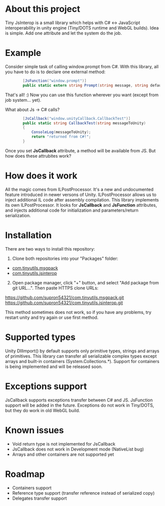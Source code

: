 # About this project

Tiny JsInterop is a small library which helps with C# <-> JavaScript interoperability in unity engine (Tiny/DOTS runtime and WebGL builds). Idea is simple. Add one attribute and let the system do the job.

# Example

Consider simple task of calling window.prompt from C#. With this library, all you have to do is to declare one external method:

```C#
        [JsFunction("window.prompt")]
        public static extern string Prompt(string message, string defaultValue);
```

That's all! :) Now you can use this function wherever you want (except from job system... yet).

What about Js -> C# calls?

```C#
        [JsCallback("window.unityCallback.CallbackTest")]
        public static string CallbackTest(string messageToUnity)
        {
            ConsoleLog(messageToUnity);
            return "returned from C#!";
        }
```

Once you set **JsCallback** attribute, a method will be available from JS. But how does these attrubites work?

# How does it work

All the magic comes from ILPostProcessor. It's a new and undocumented feature introduced in newer versons of Unity. ILPostProcessor allows us to inject additional IL code after assembly compilation. This library implements its own ILPostProcessor. It looks for **JsCallback** and **JsFunction** attributes, and injects additional code for initialization and parameters/return serialization.

# Installation

There are two ways to install this repository:

1. Clone both repositories into your "Packages" folder:

* [com.tinyutils.msgpack](https://github.com/supron54321/com.tinyutils.msgpack)
* [com.tinyutils.jsinterop](https://github.com/supron54321/com.tinyutils.jsinterop)

2. Open package manager, click "+" button, and select "Add package from git URL...". Then paste HTTPS clone URLs:

https://github.com/supron54321/com.tinyutils.msgpack.git
https://github.com/supron54321/com.tinyutils.jsinterop.git

This method sometimes does not work, so if you have any problems, try restart unity and try again or use first method.

# Supported types

Unity DllImport() by default supports only primitive types, strings and arrays of primitives. This library can transfer all serializable complex types except arrays and built-in containers (System.Collections.*). Support for containers is being implemented and will be released soon.

# Exceptions support

JsCallback supports exceptions transfer between C# and JS. JsFunction support will be added in the future. Exceptions do not work in Tiny/DOTS, but they do work in old WebGL build.

# Known issues

* Void return type is not implemented for JsCallback
* JsCallback does not work in Development mode (NativeList bug)
* Arrays and other containers are not supported yet

# Roadmap

* Containers support
* Reference type support (transfer reference instead of serialized copy)
* Delegates transfer support
